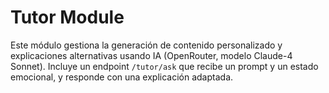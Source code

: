 # Tutor Module

Este módulo gestiona la generación de contenido personalizado y explicaciones alternativas usando IA (OpenRouter, modelo Claude-4 Sonnet). Incluye un endpoint `/tutor/ask` que recibe un prompt y un estado emocional, y responde con una explicación adaptada. 